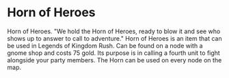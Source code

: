 # Horn of Heroes

Horn of Heroes.
"We hold the Horn of Heroes, ready to blow it and see who shows up to answer to call to adventure."
Horn of Heroes is an item that can be used in Legends of Kingdom Rush. Can be found on a node with a gnome shop and costs 75 gold. Its purpose is in calling a fourth unit to fight alongside your party members. The Horn can be used on every node on the map.